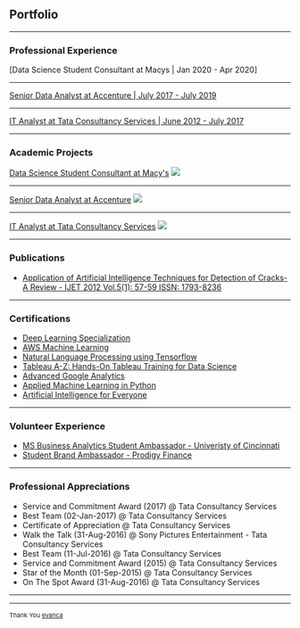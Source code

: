 ## Portfolio

---

### Professional Experience 

[Data Science Student Consultant at Macys | Jan 2020 - Apr 2020]

---
[Senior Data Analyst at Accenture | July 2017 - July 2019](/pdf/sample_presentation.pdf)

---
[IT Analyst at Tata Consultancy Services | June 2012 - July 2017](http://example.com/)

---

### Academic Projects 

[Data Science Student Consultant at Macy's](/sample_page)
<img src="images/dummy_thumbnail.jpg?raw=true"/>

---
[Senior Data Analyst at Accenture](/pdf/sample_presentation.pdf)
<img src="images/dummy_thumbnail.jpg?raw=true"/>

---
[IT Analyst at Tata Consultancy Services](http://example.com/)
<img src="images/dummy_thumbnail.jpg?raw=true"/>

---

### Publications

- [Application of Artificial Intelligence Techniques for Detection of Cracks-A Review - IJET 2012 Vol.5(1): 57-59 ISSN: 1793-8236](http://www.ijetch.org/papers/510-M058.pdf)

---

### Certifications

- [Deep Learning Specialization](https://www.coursera.org/account/accomplishments/certificate/24N2RRVPBCUR)
- [AWS Machine Learning](https://www.coursera.org/account/accomplishments/certificate/8KX9VUXBUXBB)
- [Natural Language Processing using Tensorflow](https://www.coursera.org/account/accomplishments/certificate/3AVDX6QNJ9KL)
- [Tableau A-Z: Hands-On Tableau Training for Data Science](https://www.udemy.com/certificate/UC-TB6XLYQB/)
- [Advanced Google Analytics](https://analytics.google.com/analytics/academy/certificate/qIGtqA0gRmOy0xx9BtY2Aw)
- [Applied Machine Learning in Python](https://www.coursera.org/account/accomplishments/certificate/24N2RRVPBCUR)
- [Artificial Intelligence for Everyone](https://www.coursera.org/account/accomplishments/certificate/T8VGKJB29QKQ)

---

### Volunteer Experience

- [MS Business Analytics Student Ambassador - Univeristy of Cincinnati](https://business.uc.edu/academics/specialized-masters/business-analytics.html)
- [Student Brand Ambassador - Prodigy Finance](https://prodigyfinance.com)

---

### Professional Appreciations

- Service and Commitment Award (2017) @ Tata Consultancy Services
- Best Team (02-Jan-2017) @ Tata Consultancy Services
- Certificate of Appreciation @ Tata Consultancy Services
- Walk the Talk  (31-Aug-2016) @ Sony Pictures Entertainment - Tata Consultancy Services
- Best Team (11-Jul-2016) @ Tata Consultancy Services
- Service and Commitment Award (2015) @ Tata Consultancy Services
- Star of the Month (01-Sep-2015) @ Tata Consultancy Services
- On The Spot Award (31-Aug-2016) @ Tata Consultancy Services


---

---
<p style="font-size:11px">Thank You <a href="https://github.com/evanca/quick-portfolio">evanca</a></p>
<!-- Remove above link if you don't want to attibute -->
